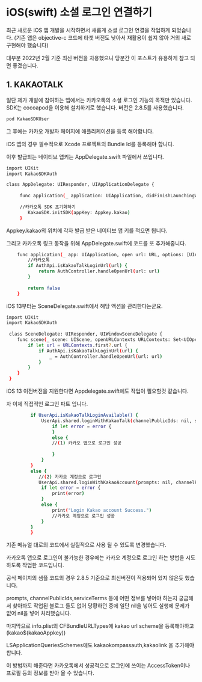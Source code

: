 # iOS(swift) 소셜 로그인 연결하기
최근 새로운 iOS 앱 개발을 시작하면서 새롭게 소셜 로그인 연결을 작업하게 되었습니다.
(기존 앱은 objective-c 코드에 타겟 버전도 낮아서 재활용이 쉽지 않아 거의 새로 구현해야 했습니다)

대부분 2022년 2월 기준 최신 버전을 차용했으니 당분간 이 포스트가 유용하게 참고 되면 좋겠습니다.

## 1. KAKAOTALK
일단 제가 개발에 참여하는 앱에서는 카카오톡의 소셜 로그인 기능의 목적만 있습니다.
SDK는 cocoapod을 이용해 설치하기로 했습니다.
버전은 2.8.5를 사용했습니다.
```sh
pod KakaoSDKUser
```

그 후에는 카카오 개발자 페이지에 애플리케이션을 등록 해야합니다.

iOS 앱의 경우 필수적으로 Xcode 프로젝트의 Bundle Id를 등록해야 합니다.

이후 발급되는 네이티브 앱키는 AppDelegate.swift 파일에서 쓰입니다.

```sh
import UIKit
import KakaoSDKAuth

class AppDelegate: UIResponder, UIApplicationDelegate {
 
     func application(_ application: UIApplication, didFinishLaunchingWithOptions launchOptions: [UIApplication.LaunchOptionsKey: Any]?) -> Bool {
     
     //카카오톡 SDK 초기화하기
        KakaoSDK.initSDK(appKey: Appkey.kakao)
     }
```

Appkey.kakao의 위치에 각자 발급 받은 네이티브 앱 키를 적으면 됩니다.

그리고 카카오톡 링크 동작을 위해 AppDelegate.swift에 코드를 또 추가해줍니다.

```sh
    func application(_ app: UIApplication, open url: URL, options: [UIApplication.OpenURLOptionsKey : Any] = [:]) -> Bool {
        //카카오톡
        if AuthApi.isKakaoTalkLoginUrl(url) {
            return AuthController.handleOpenUrl(url: url)
        }
        
        return false
    }
```

iOS 13부터는 SceneDelegate.swift에서 해당 액션을 관리한다는군요.
```sh
import UIKit
import KakaoSDKAuth
 
 class SceneDelegate: UIResponder, UIWindowSceneDelegate {
    func scene(_ scene: UIScene, openURLContexts URLContexts: Set<UIOpenURLContext>) {
        if let url = URLContexts.first?.url {
            if AuthApi.isKakaoTalkLoginUrl(url) {
                _ = AuthController.handleOpenUrl(url: url)
            }
        }
    }
 }
```

iOS 13 이전버전을 지원한다면 Appdelegate.swift에도 작업이 필요할것 같습니다.

자 이제 직접적인 로그인 파트 입니다.


```sh
         if UserApi.isKakaoTalkLoginAvailable() {
             UserApi.shared.loginWithKakaoTalk(channelPublicIds: nil, serviceTerms: nil) { (oauthToken, error) in
                 if let error = error {
                 }
                 else {
                 //(1) 카카오 앱으로 로그인 성공
                 
                 }
             }
         }
         else {
            //(2) 카카오 계정으로 로그인
            UserApi.shared.loginWithKakaoAccount(prompts: nil, channelPublicIds: nil, serviceTerms: nil) { (oauthToken, error) in
             if let error = error {
                 print(error)
             }
             else {
                 print("Login Kakao account Success.")
                 //카카오 계정으로 로그인 성공
             }
         }
         }
```

기존 메뉴얼 대로의 코드에서 실질적으로 사용 될 수 있도록 변경했습니다.

카카오톡 앱으로 로그인이 불가능한 경우에는 카카오 계정으로 로그인 하는 방법을 시도하도록 작업한 코드입니다.

공식 페이지의 샘플 코드의 경우 2.8.5 기준으로 최신버전이 적용되어 있지 않은듯 했습니다.

prompts, channelPublicIds,serviceTerms 등에 어떤 정보를 넣어야 하는지 궁금해서 찾아봐도 작업된 블로그 들도 없어 당황하던 중에 일단 nil을 넣어도 실행에 문제가 없어 nil을 넣어 처리했습니다.

마지막으로 info.plist의 CFBundleURLTypes에 kakao url scheme을 등록해야하고(kakao$(kakaoAppkey))

LSApplicationQueriesSchemes에도 kakaokompassauth,kakaolink 을 추가해야 합니다.

이 방법까지 해준다면 카카오톡에서 성공적으로 로그인에 쓰이는 AccessToken이나 프로필 등의 정보를 받아 올 수 있습니다.
